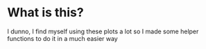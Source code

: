 # What is this?
I dunno, I find myself using these plots a lot so I made some helper functions to do it in a much easier way
